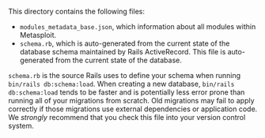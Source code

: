 This directory contains the following files:

- `modules_metadata_base.json`, which  information about all modules within Metasploit.
- `schema.rb`, which is auto-generated from the current state of the database schema maintained by Rails ActiveRecord.
  This file is auto-generated from the current state of the database.

`schema.rb` is the source Rails uses to define your schema when running `bin/rails db:schema:load`. When creating a new database, `bin/rails db:schema:load` tends to be faster and is potentially less error prone than running all of your migrations from scratch. Old migrations may fail to apply correctly if those migrations use external dependencies or application code. We _strongly_ recommend that you check this file into your version control system.
